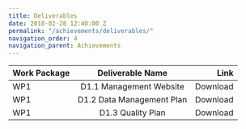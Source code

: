 ```yaml
---
title: Deliverables
date: 2018-02-28 12:40:00 Z
permalink: "/achievements/deliverables/"
navigation_order: 4
navigation_parent: Achievements
---
```


| **Work Package** | **Deliverable Name** | **Link** |
| --------- | :-------: | --------: |
| WP1 | D1.1 Management Website | Download |
| WP1 | D1.2 Data Management Plan | Download |
| WP1 | D1.3 Quality Plan | Download |